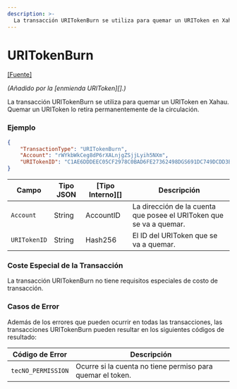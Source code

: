 ```yaml
---
description: >-
  La transacción URITokenBurn se utiliza para quemar un URIToken en Xahau. Quemar un URIToken lo elimina permanentemente de la circulación.
---
```


# URITokenBurn

[\[Fuente\]](https://github.com/ripple/rippled/blob/develop/src/ripple/app/tx/impl/URIToken.cpp)

_(Añadido por la \[enmienda URIToken]\[].)_

La transacción URITokenBurn se utiliza para quemar un URIToken en Xahau. Quemar un URIToken lo retira permanentemente de la circulación.

### Ejemplo

```json
{
    "TransactionType": "URITokenBurn",
    "Account": "rWYkbWkCeg8dP6rXALnjgZSjjLyih5NXm",
    "URITokenID": "C1AE6DDDEEC05CF2978C0BAD6FE27362498DGS691DC749DCDD3B95992978C0BA",
}
```

| Campo        | Tipo JSON | \[Tipo Interno]\[] | Descripción                                                     |
| ------------ | --------- | ------------------- | --------------------------------------------------------------- |
| `Account`    | String    | AccountID           | La dirección de la cuenta que posee el URIToken que se va a quemar. |
| `URITokenID` | String    | Hash256             | El ID del URIToken que se va a quemar.                                 |

### Coste Especial de la Transacción

La transacción URITokenBurn no tiene requisitos especiales de costo de transacción.

### Casos de Error

Además de los errores que pueden ocurrir en todas las transacciones, las transacciones URITokenBurn pueden resultar en los siguientes códigos de resultado:

| Código de Error         | Descripción                                                       |
| ------------------ | ----------------------------------------------------------------- |
| `tecNO_PERMISSION` | Ocurre si la cuenta no tiene permiso para quemar el token. |

